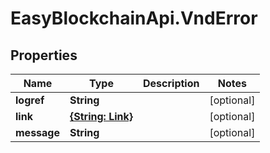 # EasyBlockchainApi.VndError

## Properties
Name | Type | Description | Notes
------------ | ------------- | ------------- | -------------
**logref** | **String** |  | [optional] 
**link** | [**{String: Link}**](Link.md) |  | [optional] 
**message** | **String** |  | [optional] 


